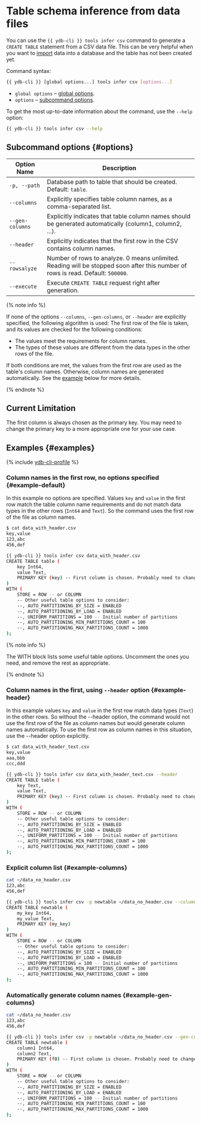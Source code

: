 # Table schema inference from data files

You can use the `{{ ydb-cli }} tools infer csv` command to generate a `CREATE TABLE` statement from a CSV data file. This can be very helpful when you want to [import](./export-import/import-file.md) data into a database and the table has not been created yet.

Command syntax:

```bash
{{ ydb-cli }} [global options...] tools infer csv [options...]
```

- `global options` – [global options](commands/global-options.md).
- `options` – [subcommand options](#options).

To get the most up-to-date information about the command, use the `--help` option:

```bash
{{ ydb-cli }} tools infer csv --help
```

## Subcommand options {#options}

Option Name | Description
---|---
`-p, --path` | Database path to table that should be created. Default: `table`.
`--columns` | Explicitly specifies table column names, as a comma-separated list.
`--gen-columns` | Explicitly indicates that table column names should be generated automatically (column1, column2, ...).
`--header` | Explicitly indicates that the first row in the CSV contains column names.
`--rowsalyze` | Number of rows to analyze. 0 means unlimited. Reading will be stopped soon after this number of rows is read. Default: `500000`.
`--execute` | Execute `CREATE TABLE` request right after generation.

{% note info %}

If none of the options `--columns`, `--gen-columns`, or `--header` are explicitly specified, the following algorithm is used: The first row of the file is taken, and its values are checked for the following conditions:

* The values meet the requirements for column names.
* The types of these values are different from the data types in the other rows of the file.

If both conditions are met, the values from the first row are used as the table's column names. Otherwise, column names are generated automatically. See the [example](#example-default) below for more details.

{% endnote %}

## Current Limitation

The first column is always chosen as the primary key. You may need to change the primary key to a more appropriate one for your use case.

## Examples {#examples}

{% include [ydb-cli-profile](../../_includes/ydb-cli-profile.md) %}

### Column names in the first row, no options specified {#example-default}

In this example no options are specified.
Values `key` and `value` in the first row match the table column name requirements and do not match data types in the other rows (`Int64` and `Text`).
So the command uses the first row of the file as column names.

```bash
$ cat data_with_header.csv
key,value
123,abc
456,def

{{ ydb-cli }} tools infer csv data_with_header.csv
CREATE TABLE table (
    key Int64,
    value Text,
    PRIMARY KEY (key) -- First column is chosen. Probably need to change this.
)
WITH (
    STORE = ROW -- or COLUMN
    -- Other useful table options to consider:
    --, AUTO_PARTITIONING_BY_SIZE = ENABLED
    --, AUTO_PARTITIONING_BY_LOAD = ENABLED
    --, UNIFORM_PARTITIONS = 100 -- Initial number of partitions
    --, AUTO_PARTITIONING_MIN_PARTITIONS_COUNT = 100
    --, AUTO_PARTITIONING_MAX_PARTITIONS_COUNT = 1000
);
```

{% note info %}

The WITH block lists some useful table options. Uncomment the ones you need, and remove the rest as appropriate.

{% endnote %}

### Column names in the first, using `--header` option {#example-header}

In this example values `key` and `value` in the first row match data types (`Text`) in the other rows.
So without the --header option, the command would not use the first row of the file as column names but would generate column names automatically. To use the first row as column names in this situation, use the --header option explicitly.

```bash
$ cat data_with_header_text.csv
key,value
aaa,bbb
ccc,ddd

{{ ydb-cli }} tools infer csv data_with_header_text.csv --header
CREATE TABLE table (
    key Text,
    value Text,
    PRIMARY KEY (key) -- First column is chosen. Probably need to change this.
)
WITH (
    STORE = ROW -- or COLUMN
    -- Other useful table options to consider:
    --, AUTO_PARTITIONING_BY_SIZE = ENABLED
    --, AUTO_PARTITIONING_BY_LOAD = ENABLED
    --, UNIFORM_PARTITIONS = 100 -- Initial number of partitions
    --, AUTO_PARTITIONING_MIN_PARTITIONS_COUNT = 100
    --, AUTO_PARTITIONING_MAX_PARTITIONS_COUNT = 1000
);
```

### Explicit column list {#example-columns}

```bash
cat ~/data_no_header.csv
123,abc
456,def

{{ ydb-cli }} tools infer csv -p newtable ~/data_no_header.csv --columns my_key,my_value
CREATE TABLE newtable (
    my_key Int64,
    my_value Text,
    PRIMARY KEY (my_key)
)
WITH (
    STORE = ROW -- or COLUMN
    -- Other useful table options to consider:
    --, AUTO_PARTITIONING_BY_SIZE = ENABLED
    --, AUTO_PARTITIONING_BY_LOAD = ENABLED
    --, UNIFORM_PARTITIONS = 100 -- Initial number of partitions
    --, AUTO_PARTITIONING_MIN_PARTITIONS_COUNT = 100
    --, AUTO_PARTITIONING_MAX_PARTITIONS_COUNT = 1000
);
```

### Automatically generate column names {#example-gen-columns}

```bash
cat ~/data_no_header.csv
123,abc
456,def

{{ ydb-cli }} tools infer csv -p newtable ~/data_no_header.csv --gen-columns
CREATE TABLE newtable (
    column1 Int64,
    column2 Text,
    PRIMARY KEY (f0) -- First column is chosen. Probably need to change this.
)
WITH (
    STORE = ROW -- or COLUMN
    -- Other useful table options to consider:
    --, AUTO_PARTITIONING_BY_SIZE = ENABLED
    --, AUTO_PARTITIONING_BY_LOAD = ENABLED
    --, UNIFORM_PARTITIONS = 100 -- Initial number of partitions
    --, AUTO_PARTITIONING_MIN_PARTITIONS_COUNT = 100
    --, AUTO_PARTITIONING_MAX_PARTITIONS_COUNT = 1000
);
```
